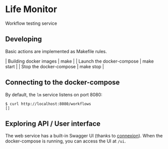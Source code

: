 # Life Monitor

Workflow testing service


## Developing

Basic actions are implemented as Makefile rules.


| Building docker images | make |
| Launch the docker-compose | make start |
| Stop the docker-compose | make stop |


## Connecting to the docker-compose

By default, the `lm` service listens on port 8080:

    $ curl http://localhost:8080/workflows
    []


## Exploring API / User interface

The web service has a built-in Swagger UI (thanks to
[connexion](https://connexion.readthedocs.io/en/latest/)).  When the
docker-compose is running, you can access the UI at `/ui`.

